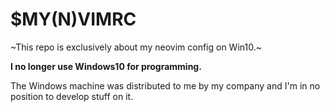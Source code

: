 # $MY(N)VIMRC
~This repo is exclusively about my neovim config on Win10.~

**I no longer use Windows10 for programming.**

The Windows machine was distributed to me by my company and I'm in no position to develop stuff on it.
